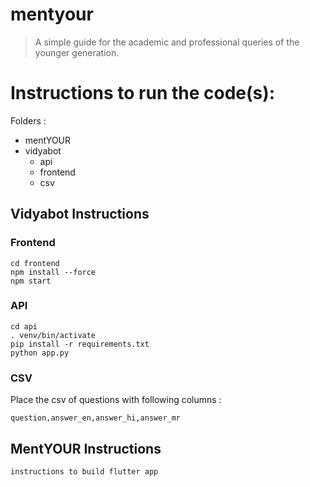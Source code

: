 # mentyour
> A simple guide for the academic and professional queries of the younger generation.



# Instructions to run the code(s):

Folders :
- mentYOUR
- vidyabot
    - api
    - frontend
    - csv


## Vidyabot Instructions

### Frontend
```
cd frontend
npm install --force
npm start
```


### API
```
cd api
. venv/bin/activate
pip install -r requirements.txt
python app.py
```

### CSV

Place the csv of questions with following columns :
```
question,answer_en,answer_hi,answer_mr
```

## MentYOUR Instructions

```
instructions to build flutter app
```



